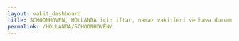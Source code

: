 ```yaml
---
layout: vakit_dashboard
title: SCHOONHOVEN, HOLLANDA için iftar, namaz vakitleri ve hava durumu - ilçe/eyalet seç
permalink: /HOLLANDA/SCHOONHOVEN/
---
```


<script type="text/javascript">
  var GLOBAL_COUNTRY = 'HOLLANDA';
  var GLOBAL_CITY = 'SCHOONHOVEN';
  var GLOBAL_STATE = '';
  var lat = 72;
  var lon = 21;
</script>
